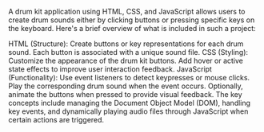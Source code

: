 A drum kit application using HTML, CSS, and JavaScript allows users to create drum sounds either by clicking buttons or pressing specific keys on the keyboard. Here's a brief overview of what is included in such a project:

HTML (Structure):
Create buttons or key representations for each drum sound.
Each button is associated with a unique sound file.
CSS (Styling):
Customize the appearance of the drum kit buttons.
Add hover or active state effects to improve user interaction feedback.
JavaScript (Functionality):
Use event listeners to detect keypresses or mouse clicks.
Play the corresponding drum sound when the event occurs.
Optionally, animate the buttons when pressed to provide visual feedback.
The key concepts include managing the Document Object Model (DOM), handling key events, and dynamically playing audio files through JavaScript when certain actions are triggered.
